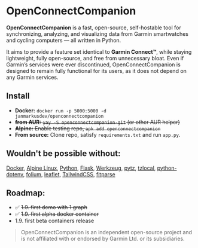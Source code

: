 # OpenConnectCompanion

**OpenConnectCompanion** is a fast, open-source, self-hostable tool for synchronizing, analyzing, and visualizing data from Garmin smartwatches and cycling computers — all written in Python.

It aims to provide a feature set identical to **Garmin Connect™**, while staying lightweight, fully open-source, and free from unnecessary bloat. Even if Garmin’s services were ever discontinued, OpenConnectCompanion is designed to remain fully functional for its users, as it does not depend on any Garmin services. 

## Install
- **Docker:** `docker run -p 5000:5000 -d janmarkusdev/openconnectcompanion`
- ~~**from AUR:** `yay -S openconnectcompanion-git` (or other AUR helper)~~
- ~~**Alpine:** Enable testing repo, `apk add openconnectcompanion`~~
- **From source:** Clone repo, satisfy `requirements.txt` and run `app.py`. 

## Wouldn't be possible without:
[Docker](https://www.docker.com), [Alpine Linux](https://www.alpinelinux.org), [Python](https://python.org), [Flask](https://flask.palletsprojects.com), [Werkzeug](https://werkzeug.palletsprojects.com), [pytz](https://github.com/stub42/pytz), [tzlocal](https://pypi.org/project/tzlocal), [python-dotenv](https://github.com/theskumar/python-dotenv), [folium](https://python-visualization.github.io/folium), [leaflet](https://leafletjs.com), [TailwindCSS](https://tailwindcss.com), [fitparse](https://github.com/dtcooper/python-fitparse)

## Roadmap:
- ✅ ~~1.9. first demo with 1 graph~~
- ✅ ~~1.9. first alpha docker container~~
- 1.9. first beta containers release

> OpenConnectCompanion is an independent open-source project and is not affiliated with or endorsed by Garmin Ltd. or its subsidiaries.
